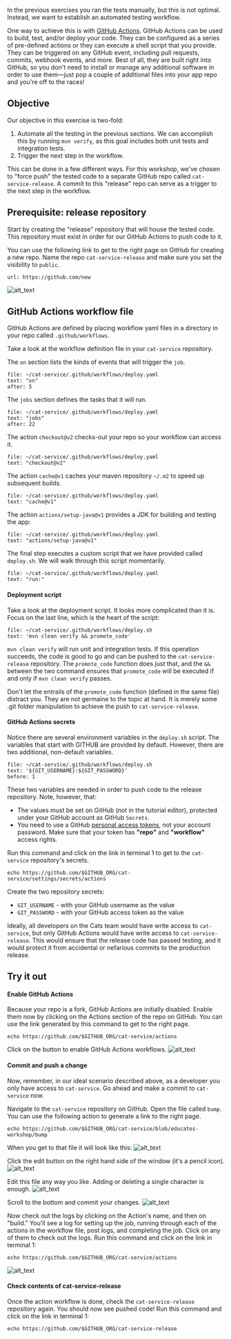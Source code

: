 In the previous exercises you ran the tests manually, but this is not optimal. Instead, we want to establish an automated testing workflow. 

One way to achieve this is with [GitHub Actions](https://docs.github.com/en/actions). 
GitHub Actions can be used to build, test, and/or deploy your code. They can be configured as a series of pre-defined actions or they can execute a shell script that you provide. They can be triggered on any GitHub event, including pull requests, commits, webhook events, and more. Best of all, they are built right into GitHub, so you don't need to install or manage any additional software in order to use them—just pop a couple of additional files into your app repo and you're off to the races!

## Objective

Our objective in this exercise is two-fold:
1. Automate all the testing in the previous sections.
We can accomplish this by running `mvn verify`, as this goal includes both unit tests and integration tests.
2. Trigger the next step in the workflow. 

This can be done in a few different ways. For this workshop, we've chosen to "force push" the tested code to a separate GitHub repo called `cat-service-release`. A commit to this "release" repo can serve as a trigger to the next step in the workflow.

## Prerequisite: release repository

Start by creating the "release" repository that will house the tested code.
This repository must exist in order for our GitHub Actions to push code to it.

You can use the following link to get to the right page on GitHub for creating a new repo.
Name the repo `cat-service-release` and make sure you set the visibility to `public`.
```dashboard:open-url
url: https://github.com/new
```

![alt_text](images/ga-new-repo.png "Create new repo exe and settings")

## GitHub Actions workflow file

GitHub Actions are defined by placing workflow yaml files in a directory in your repo called `.github/workflows`.

Take a look at the workflow definition file in your `cat-service` repository.

The `on` section lists the kinds of events that will trigger the `job`.
```editor:select-matching-text
file: ~/cat-service/.github/workflows/deploy.yaml
text: "on"
after: 5
```

The `jobs` section defines the tasks that it will run.
```editor:select-matching-text
file: ~/cat-service/.github/workflows/deploy.yaml
text: "jobs"
after: 22
```

The action `checkout@v2` checks-out your repo so your workflow can access it.
```editor:select-matching-text
file: ~/cat-service/.github/workflows/deploy.yaml
text: "checkout@v2"
```

The action `cache@v1` caches your maven repository `~/.m2` to speed up subsequent builds.
```editor:select-matching-text
file: ~/cat-service/.github/workflows/deploy.yaml
text: "cache@v1"
```

The action `actions/setup-java@v1` provides a JDK for building and testing the app:
```editor:select-matching-text
file: ~/cat-service/.github/workflows/deploy.yaml
text: "actions/setup-java@v1"
```

The final step executes a custom script that we have provided called `deploy.sh`.
We will walk through this script momentarily.
```editor:select-matching-text
file: ~/cat-service/.github/workflows/deploy.yaml
text: "run:"
```

#### Deployment script

Take a look at the deployment script.
It looks more complicated than it is.
Focus on the last line, which is the heart of the script:
```editor:select-matching-text
file: ~/cat-service/.github/workflows/deploy.sh
text: 'mvn clean verify && promote_code'
```

`mvn clean verify` will run unit and integration tests.
If this operation succeeds, the code is good to go and can be pushed to the `cat-service-release` repository.
The `promote_code` function does just that, and the `&&` between the two command ensures that `promote_code` will be executed if and only if `mvn clean verify` passes.

Don't let the entrails of the `promote_code` function (defined in the same file) distract you. They are not germaine to the topic at hand. It is merely some .git folder manipulation to achieve the push to `cat-service-release`.

#### GitHub Actions secrets

Notice there are several environment variables in the `deploy.sh` script.
The variables that start with GITHUB are provided by default.
However, there are two additional, non-default variables.
```editor:select-matching-text
file: ~/cat-service/.github/workflows/deploy.sh
text: '${GIT_USERNAME}:${GIT_PASSWORD}'
before: 1
```

These two variables are needed in order to push code to the release repository. Note, however, that:
- The values must be set on GitHub (not in the tutorial editor), protected under your GitHub account as GitHub `Secrets`.
- You need to use a GitHub [personal access tokens](https://github.com/settings/tokens), not your account password. Make sure that your token has **"repo"** and **"workflow"** access rights.

Run this command and click on the link in terminal 1 to get to the `cat-service` repository's secrets.
```execute-1
echo https://github.com/$GITHUB_ORG/cat-service/settings/secrets/actions
```
Create the two repository secrets:
- `GIT_USERNAME` - with your GitHub username as the value
- `GIT_PASSWORD` - with your GitHub access token as the value

Ideally, all developers on the Cats team would have write access to `cat-service`, but only GitHub Actions would have write access to `cat-service-release`. This would ensure that the release code has passed testing, and it would protect it from accidental or nefarious commits to the production release.

## Try it out

#### Enable GitHub Actions

Because your repo is a fork, GitHub Actions are initially disabled.
Enable them now by clicking on the Actions section of the repo on GitHub.
You can use the link generated by this command to get to the right page.
```execute-1
echo https://github.com/$GITHUB_ORG/cat-service/actions
```

Click on the button to enable GitHub Actions workflows.
![alt_text](images/github-actions-enable-workflows.png "Enable GitHub Actions workflows")

#### Commit and push a change

Now, remember, in our ideal scenario described above, as a developer you only have access to `cat-service`. Go ahead and make a commit to `cat-service` now.

Navigate to the `cat-service` repository on GitHub.
Open the file called `bump`. 
You can use the following action to generate a link to the right page.
```execute-1
echo https://github.com/$GITHUB_ORG/cat-service/blob/educates-workshop/bump
```

When you get to that file it will look like this:
![alt_text](images/ga-bump-1.png "Change this file to trigger GitHub Actions workflow")

Click the edit button on the right hand side of the window (it's a pencil icon).
![alt_text](images/ga-edit-file.png "Click edit file to edit bump file")

Edit this file any way you like. Adding or deleting a single character is enough.
![alt_text](images/ga-update-1.png "Change bump file")

Scroll to the bottom and commit your changes.
![alt_text](images/ga-commit-bump.png "Change bump file")

Now check out the logs by clicking on the Action's name, and then on "build." You'll see a log for setting up the job, running through each of the actions in the workflow file, post logs, and completing the job. Click on any of them to check out the logs.
Run this command and click on the link in terminal 1:
```execute-1
echo https://github.com/$GITHUB_ORG/cat-service/actions
```

![alt_text](images/github-actions-logs.png "GitHub Actions logs")

#### Check contents of cat-service-release

Once the action workflow is done, check the `cat-service-release` repository again. You should now see pushed code!
Run this command and click on the link in terminal 1:
```execute-1
echo https://github.com/$GITHUB_ORG/cat-service-release
```
